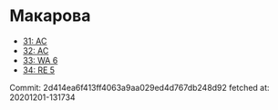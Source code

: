 # Макарова
- [31: AC](31.md)
- [32: AC](32.md)
- [33: WA 6](33.md)
- [34: RE 5](34.md)

Commit: 2d414ea6f413ff4063a9aa029ed4d767db248d92
 fetched at: 20201201-131734
